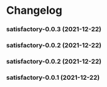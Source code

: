# Changelog<br>


<a name="satisfactory-0.0.3"></a>
### satisfactory-0.0.3 (2021-12-22)



<a name="satisfactory-0.0.2"></a>
### satisfactory-0.0.2 (2021-12-22)



<a name="satisfactory-0.0.2"></a>
### satisfactory-0.0.2 (2021-12-22)



<a name="satisfactory-0.0.1"></a>
### satisfactory-0.0.1 (2021-12-22)
